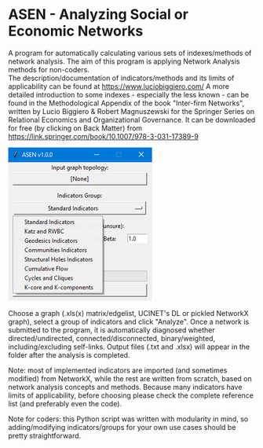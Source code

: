 # ASEN - Analyzing Social or Economic Networks
A program for automatically calculating various sets of indexes/methods of network analysis. The aim of this program is applying Network Analysis methods for non-coders.  
The description/documentation of indicators/methods and its limits of applicability can be found at https://www.luciobiggiero.com/  A more detailed introduction to some indexes - especially the less known - can be found in the Methodological Appendix of the book "Inter-firm Networks", written by Lucio Biggiero & Robert Magnuszewski for the Springer Series on Relational Economics and Organizational Governance. It can be downloaded for free (by clicking on Back Matter) from https://link.springer.com/book/10.1007/978-3-031-17389-9

![screenshot](https://github.com/mbiggiero/ASEN/blob/main/screenshot2.png?raw=true) 


Choose a graph (.xls(x) matrix/edgelist, UCINET's DL or pickled NetworkX graph), select a group of indicators and click "Analyze". 
Once a network is submitted to the program, it is automatically diagnosed whether directed/undirected, connected/disconnected, binary/weighted, including/excluding self-links.
Output files (.txt and .xlsx) will appear in the folder after the analysis is completed.

Note: most of implemented indicators are imported (and sometimes modified) from NetworkX, while the rest are written from scratch, based on network analysis concepts and methods. Because many indicators have limits of applicability, before choosing please check the complete reference list (and preferably even the code).  

Note for coders: this Python script was written with modularity in mind, so adding/modifying indicators/groups for your own use cases should be pretty straightforward.
